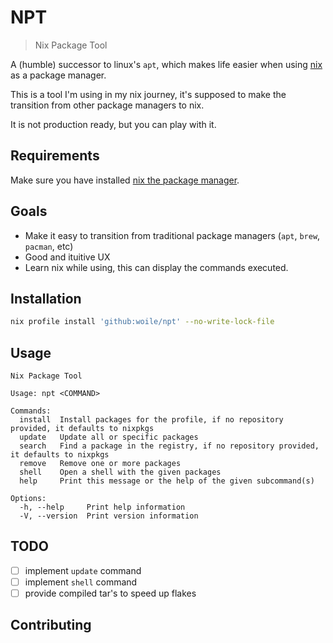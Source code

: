 # NPT

> Nix Package Tool

A (humble) successor to linux's `apt`, which makes life easier when using [nix](https://nixos.org/) as a package manager.

This is a tool I'm using in my nix journey, it's supposed to make the transition from other
package managers to nix.

It is not production ready, but you can play with it.

## Requirements

Make sure you have installed [nix the package manager](https://nixos.org/download.html).

## Goals

- Make it easy to transition from traditional package managers (`apt`, `brew`, `pacman`, etc)
- Good and ituitive UX
- Learn nix while using, this can display the commands executed.

## Installation

```sh
nix profile install 'github:woile/npt' --no-write-lock-file
```

## Usage

```$ npt --help
Nix Package Tool

Usage: npt <COMMAND>

Commands:
  install  Install packages for the profile, if no repository provided, it defaults to nixpkgs
  update   Update all or specific packages
  search   Find a package in the registry, if no repository provided, it defaults to nixpkgs
  remove   Remove one or more packages
  shell    Open a shell with the given packages
  help     Print this message or the help of the given subcommand(s)

Options:
  -h, --help     Print help information
  -V, --version  Print version information
```

## TODO

- [ ] implement `update` command
- [ ] implement `shell` command
- [ ] provide compiled tar's to speed up flakes

## Contributing

